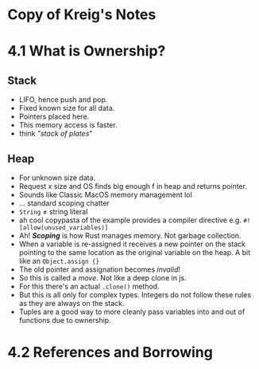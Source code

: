 # Copy of Kreig's Notes

# 4.1 What is Ownership?

## Stack

- LIFO, hence push and pop.
- Fixed known size for all data.
- Pointers placed here.
- This memory access is faster.
- think *"stack of plates*"

## Heap

- For unknown size data.
- Request x size and OS finds big enough f in heap and returns pointer.
- Sounds like Classic MacOS memory management lol
- ... standard scoping chatter
- `String` ≠ string literal
- ah cool copypasta of the example provides a compiler directive e.g. `#![allow(unused_variables)]`
- Ah! ***Scoping*** is how Rust manages memory. Not garbage collection.
- When a variable is re-assigned it receives a new pointer on the stack pointing to the same location as the original variable on the heap. A bit like an `Object.assign {}`
- The old pointer and assignation becomes *invalid*!
- So this is called a *move*. Not like a deep clone in js.
- For this there's an actual `.clone()` method.
- But this is all only for complex types. Integers do not follow these rules as they are always on the stack.
- Tuples are a good way to more cleanly pass variables into and out of functions due to ownership.

# 4.2 References and Borrowing